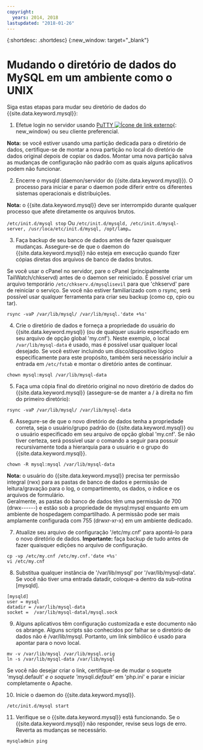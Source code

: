 ```yaml
---
copyright:
  years: 2014, 2018
lastupdated: "2018-01-26"
---
```


{:shortdesc: .shortdesc}
{:new_window: target="_blank"}

# Mudando o diretório de dados do MySQL em um ambiente como o UNIX

Siga estas etapas para mudar seu diretório de dados do {{site.data.keyword.mysql}}:

1. Efetue login no servidor usando [PuTTY ![Ícone de link externo](../../icons/launch-glyph.svg "Ícone de link externo")](http://www.chiark.greenend.org.uk/~sgtatham/putty/download.html){: new_window} ou seu cliente preferencial.

  **Nota:** se você estiver usando uma partição dedicada para o diretório de dados, certifique-se de montar a nova partição no local do diretório de dados original depois de copiar os dados. Montar uma nova partição salva as mudanças de configuração não padrão com as quais alguns aplicativos podem não funcionar.

2. Encerre o mysqld (daemon/servidor do {{site.data.keyword.mysql}}). O processo para iniciar e parar o daemon pode diferir entre os diferentes sistemas operacionais e distribuições.

  **Nota:** o {{site.data.keyword.mysql}} deve ser interrompido durante qualquer processo que afete diretamente os arquivos brutos.

  `/etc/init.d/mysql stop`
  Ou
  `/etc/init.d/mysqld, /etc/init.d/mysql-server, /usr/loca/etc/init.d/mysql, /opt/lamp…`

3. Faça backup de seu banco de dados antes de fazer quaisquer mudanças. Assegure-se de que o daemon do {{site.data.keyword.mysql}} não esteja em execução quando fizer cópias diretas dos arquivos de banco de dados brutos. <!--(or be good at flushing and locking)-->

  Se você usar o cPanel no servidor, pare o cPanel (principalmente TailWatch/chkservd) antes de o daemon ser reiniciado. É possível criar um arquivo temporário `/etc/chkserv.d/mysqlisevil` para que 'chkservd' pare de reiniciar o serviço. Se você não estiver familiarizado com o rsync, será possível usar qualquer ferramenta para criar seu backup (como cp, cpio ou tar).

  `rsync -vaP /var/lib/mysql/ /var/lib/mysql.'date +%s'`

4. Crie o diretório de dados e forneça a propriedade do usuário do {{site.data.keyword.mysql}} (ou de qualquer usuário especificado em seu arquivo de opção global 'my.cnf'). Neste exemplo, o local `/var/lib/mysql-data` é usado, mas é possível usar qualquer local desejado. Se você estiver incluindo um disco/dispositivo lógico especificamente para este propósito, também será necessário incluir a entrada em `/etc/fstab` e montar o diretório antes de continuar.

  `chown mysql:mysql /var/lib/mysql-data`

5. Faça uma cópia final do diretório original no novo diretório de dados do {{site.data.keyword.mysql}} (assegure-se de manter a / à direita no fim do primeiro diretório):

  `rsync -vaP /var/lib/mysql/ /var/lib/mysql-data`

6. Assegure-se de que o novo diretório de dados tenha a propriedade correta, seja o usuário/grupo padrão do {{site.data.keyword.mysql}} ou o usuário especificado em seu arquivo de opção global 'my.cnf'. Se não tiver certeza, será possível usar o comando a seguir para possuir recursivamente toda a hierarquia para o usuário e o grupo do {{site.data.keyword.mysql}}.

  `chown -R mysql:mysql /var/lib/mysql-data`

  **Nota:** o usuário do {{site.data.keyword.mysql}} precisa ter permissão integral (rwx) para as pastas de banco de dados e permissão de leitura/gravação para o log, o compartimento, os dados, o índice e os arquivos de formulário.<br/>
Geralmente, as pastas do banco de dados têm uma permissão de 700 (drwx------) e estão sob a propriedade de mysql:mysql enquanto em um ambiente de hospedagem compartilhado. A permissão pode ser mais amplamente configurada com 755 (drwxr-xr-x) em um ambiente dedicado.

7. Atualize seu arquivo de configuração '/etc/my.cnf' para apontá-lo para o novo diretório de dados. 
  **Importante:** faça backup de tudo antes de fazer quaisquer edições no arquivo de configuração.

  `cp -vp /etc/my.cnf /etc/my.cnf.'date +%s'`<br/>
  `vi /etc/my.cnf`

8. Substitua qualquer instância de '/var/lib/mysql' por '/var/lib/mysql-data'. Se você não tiver uma entrada datadir, coloque-a dentro da sub-rotina [mysqld].

  `[mysqld]`<br/>
  `user = mysql`<br/>
  `datadir = /var/lib/mysql-data`<br/>
  `socket =  /var/lib/mysql-datal/mysql.sock`<br/>

9. Alguns aplicativos têm configuração customizada e este documento não os abrange. Alguns scripts são conhecidos por falhar se o diretório de dados não é /var/lib/mysql. Portanto, um link simbólico é usado para apontar para o novo local. <!--(first, moving the old data directory out of the way)-->

  `mv -v /var/lib/mysql /var/lib/mysql.orig`<br/>
  `ln -s /var/lib/mysql-data /var/lib/mysql`<br/>

  Se você não desejar criar o link, certifique-se de mudar o soquete 'mysql.default' _e o soquete 'mysqli.default'_ em 'php.ini' e parar e iniciar completamente o Apache.

10. Inicie o daemon do {{site.data.keyword.mysql}}.

  `/etc/init.d/mysql start`

11. Verifique se o {{site.data.keyword.mysql}} está funcionando. Se o {{site.data.keyword.mysql}} não responder, revise seus logs de erro. Reverta as mudanças se necessário.

  `mysqladmin ping`

